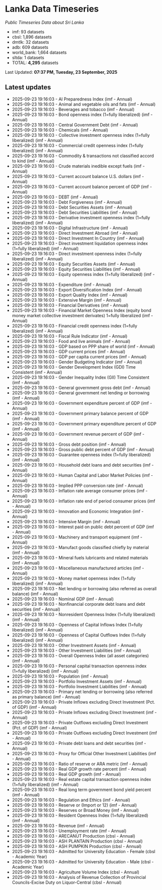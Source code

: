 # Lanka Data Timeseries
*Public Timeseries Data about Sri Lanka*

* imf: 93 datasets
* cbsl: 1,896 datasets
* dmtlk: 32 datasets
* adb: 609 datasets
* world_bank: 1,664 datasets
* sltda: 1 datasets
* TOTAL: **4,295** datasets

Last Updated: **07:37 PM, Tuesday, 23 September, 2025**

## Latest updates

* 2025-09-23 19:16:03 - AI Preparedness Index (imf - Annual)
* 2025-09-23 19:16:03 - Animal and vegetable oils and fats (imf - Annual)
* 2025-09-23 19:16:03 - Beverages and tobacco (imf - Annual)
* 2025-09-23 19:16:03 - Bond openness index (1=fully liberalized) (imf - Annual)
* 2025-09-23 19:16:03 - Central Government Debt (imf - Annual)
* 2025-09-23 19:16:03 - Chemicals (imf - Annual)
* 2025-09-23 19:16:03 - Collective investment openness index (1=fully liberalized) (imf - Annual)
* 2025-09-23 19:16:03 - Commercial credit openness index (1=fully liberalized) (imf - Annual)
* 2025-09-23 19:16:03 - Commodity & transactions not classified accord to kind (imf - Annual)
* 2025-09-23 19:16:03 - Crude materials inedible except fuels (imf - Annual)
* 2025-09-23 19:16:03 - Current account balance U.S. dollars (imf - Annual)
* 2025-09-23 19:16:03 - Current account balance percent of GDP (imf - Annual)
* 2025-09-23 19:16:03 - DEBT (imf - Annual)
* 2025-09-23 19:16:03 - Debt Forgiveness (imf - Annual)
* 2025-09-23 19:16:03 - Debt Securities Assets (imf - Annual)
* 2025-09-23 19:16:03 - Debt Securities Liabilities (imf - Annual)
* 2025-09-23 19:16:03 - Derivative investment openness index (1=fully liberalized) (imf - Annual)
* 2025-09-23 19:16:03 - Digital Infrastructure (imf - Annual)
* 2025-09-23 19:16:03 - Direct Investment Abroad (imf - Annual)
* 2025-09-23 19:16:03 - Direct Investment In Country (imf - Annual)
* 2025-09-23 19:16:03 - Direct investment liquidation openness index (1=fully liberalized) (imf - Annual)
* 2025-09-23 19:16:03 - Direct investment openness index (1=fully liberalized) (imf - Annual)
* 2025-09-23 19:16:03 - Equity Securities Assets (imf - Annual)
* 2025-09-23 19:16:03 - Equity Securities Liabilities (imf - Annual)
* 2025-09-23 19:16:03 - Equity openness index (1=fully liberalized) (imf - Annual)
* 2025-09-23 19:16:03 - Expenditure (imf - Annual)
* 2025-09-23 19:16:03 - Export Diversification Index (imf - Annual)
* 2025-09-23 19:16:03 - Export Quality Index (imf - Annual)
* 2025-09-23 19:16:03 - Extensive Margin (imf - Annual)
* 2025-09-23 19:16:03 - Financial Derivatives (imf - Annual)
* 2025-09-23 19:16:03 - Financial Market Openness Index (equity bond money market collective investment derivates) 1=fully liberalized (imf - Annual)
* 2025-09-23 19:16:03 - Financial credit openness index (1=fully liberalized) (imf - Annual)
* 2025-09-23 19:16:03 - Fiscal Rule Indicator (imf - Annual)
* 2025-09-23 19:16:03 - Food and live animals (imf - Annual)
* 2025-09-23 19:16:03 - GDP based on PPP share of world (imf - Annual)
* 2025-09-23 19:16:03 - GDP current prices (imf - Annual)
* 2025-09-23 19:16:03 - GDP per capita current prices (imf - Annual)
* 2025-09-23 19:16:03 - Gender Budgeting Indicator (imf - Annual)
* 2025-09-23 19:16:03 - Gender Development Index (GDI) Time Consistent (imf - Annual)
* 2025-09-23 19:16:03 - Gender Inequality Index (GII) Time Consistent (imf - Annual)
* 2025-09-23 19:16:03 - General government gross debt (imf - Annual)
* 2025-09-23 19:16:03 - General government net lending or borrowing (imf - Annual)
* 2025-09-23 19:16:03 - Government expenditure percent of GDP (imf - Annual)
* 2025-09-23 19:16:03 - Government primary balance percent of GDP (imf - Annual)
* 2025-09-23 19:16:03 - Government primary expenditure percent of GDP (imf - Annual)
* 2025-09-23 19:16:03 - Government revenue percent of GDP (imf - Annual)
* 2025-09-23 19:16:03 - Gross debt position (imf - Annual)
* 2025-09-23 19:16:03 - Gross public debt percent of GDP (imf - Annual)
* 2025-09-23 19:16:03 - Guarantee openness index (1=fully liberalized) (imf - Annual)
* 2025-09-23 19:16:03 - Household debt loans and debt securities (imf - Annual)
* 2025-09-23 19:16:03 - Human Capital and Labor Market Policies (imf - Annual)
* 2025-09-23 19:16:03 - Implied PPP conversion rate (imf - Annual)
* 2025-09-23 19:16:03 - Inflation rate average consumer prices (imf - Annual)
* 2025-09-23 19:16:03 - Inflation rate end of period consumer prices (imf - Annual)
* 2025-09-23 19:16:03 - Innovation and Economic Integration (imf - Annual)
* 2025-09-23 19:16:03 - Intensive Margin (imf - Annual)
* 2025-09-23 19:16:03 - Interest paid on public debt percent of GDP (imf - Annual)
* 2025-09-23 19:16:03 - Machinery and transport equipment (imf - Annual)
* 2025-09-23 19:16:03 - Manufact goods classified chiefly by material (imf - Annual)
* 2025-09-23 19:16:03 - Mineral fuels lubricants and related materials (imf - Annual)
* 2025-09-23 19:16:03 - Miscellaneous manufactured articles (imf - Annual)
* 2025-09-23 19:16:03 - Money market openness index (1=fully liberalized) (imf - Annual)
* 2025-09-23 19:16:03 - Net lending or borrowing (also referred as overall balance) (imf - Annual)
* 2025-09-23 19:16:03 - Nominal GDP (imf - Annual)
* 2025-09-23 19:16:03 - Nonfinancial corporate debt loans and debt securities (imf - Annual)
* 2025-09-23 19:16:03 - Nonresident Openness Index (1=fully liberalized) (imf - Annual)
* 2025-09-23 19:16:03 - Openness of Capital Inflows Index (1=fully liberalized) (imf - Annual)
* 2025-09-23 19:16:03 - Openness of Capital Outflows Index (1=fully liberalized) (imf - Annual)
* 2025-09-23 19:16:03 - Other Investment Assets (imf - Annual)
* 2025-09-23 19:16:03 - Other Investment Liabilities (imf - Annual)
* 2025-09-23 19:16:03 - Overall Openness Index (all asset categories) (imf - Annual)
* 2025-09-23 19:16:03 - Personal capital transaction openness index (1=fully liberalized) (imf - Annual)
* 2025-09-23 19:16:03 - Population (imf - Annual)
* 2025-09-23 19:16:03 - Portfolio Investment Assets (imf - Annual)
* 2025-09-23 19:16:03 - Portfolio Investment Liabilities (imf - Annual)
* 2025-09-23 19:16:03 - Primary net lending or borrowing (also referred as primary balance) (imf - Annual)
* 2025-09-23 19:16:03 - Private Inflows excluding Direct Investment (Pct. of GDP) (imf - Annual)
* 2025-09-23 19:16:03 - Private Inflows excluding Direct Investment (imf - Annual)
* 2025-09-23 19:16:03 - Private Outflows excluding Direct Investment (Pct. of GDP) (imf - Annual)
* 2025-09-23 19:16:03 - Private Outflows excluding Direct Investment (imf - Annual)
* 2025-09-23 19:16:03 - Private debt loans and debt securities (imf - Annual)
* 2025-09-23 19:16:03 - Proxy for Official Other Investment Liabilities (imf - Annual)
* 2025-09-23 19:16:03 - Ratio of reserve or ARA metric (imf - Annual)
* 2025-09-23 19:16:03 - Real GDP growth rate percent (imf - Annual)
* 2025-09-23 19:16:03 - Real GDP growth (imf - Annual)
* 2025-09-23 19:16:03 - Real estate capital transaction openness index (1=fully liberalized) (imf - Annual)
* 2025-09-23 19:16:03 - Real long term government bond yield percent (imf - Annual)
* 2025-09-23 19:16:03 - Regulation and Ethics (imf - Annual)
* 2025-09-23 19:16:03 - Reserve or (Import or 12) (imf - Annual)
* 2025-09-23 19:16:03 - Reserves or Broad Money (imf - Annual)
* 2025-09-23 19:16:03 - Resident Openness Index (1=fully liberalized) (imf - Annual)
* 2025-09-23 19:16:03 - Revenue (imf - Annual)
* 2025-09-23 19:16:03 - Unemployment rate (imf - Annual)
* 2025-09-23 19:16:03 - ARECANUT Production (cbsl - Annual)
* 2025-09-23 19:16:03 - ASH PLANTAIN Production (cbsl - Annual)
* 2025-09-23 19:16:03 - ASH PUMPKIN Production (cbsl - Annual)
* 2025-09-23 19:16:03 - Admitted for University Education - Female (cbsl - Academic Year)
* 2025-09-23 19:16:03 - Admitted for University Education - Male (cbsl - Academic Year)
* 2025-09-23 19:16:03 - Agriculture Volume Index (cbsl - Annual)
* 2025-09-23 19:16:03 - Analysis of Revenue Collection of Provincial Councils-Excise Duty on Liquor-Central (cbsl - Annual)